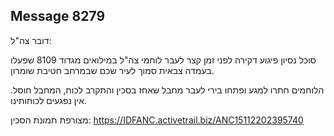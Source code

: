 ## Message 8279

דובר צה"ל:

סוכל נסיון פיגוע דקירה לפני זמן קצר לעבר לוחמי צה"ל במילואים מגדוד 8109 שפעלו בעמדה צבאית סמוך לעיר שכם שבמרחב חטיבת שומרון.

הלוחמים חתרו למגע ופתחו בירי לעבר מחבל שאחז בסכין והתקרב לכוח, המחבל חוסל. אין נפגעים לכוחותינו. 

מצורפת תמונת הסכין: https://IDFANC.activetrail.biz/ANC15112202395740


